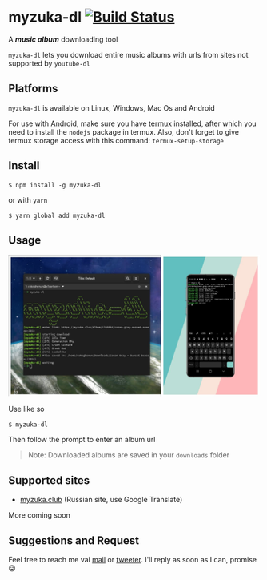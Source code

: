 # myzuka-dl [![Build Status](https://travis-ci.org/cokoghenun/myzuka-dl.svg?branch=master)](https://travis-ci.org/cokoghenun/myzuka-dl)

A **_music album_** downloading tool

`myzuka-dl` lets you download entire music albums with urls from sites not supported by `youtube-dl`

## Platforms

`myzuka-dl` is available on Linux, Windows, Mac Os and Android

For use with Android, make sure you have [termux](https://termux.com/) installed, after which you need to install the `nodejs` package in termux. Also, don't forget to give termux storage access with this command: `termux-setup-storage`

## Install

```
$ npm install -g myzuka-dl
```

or with `yarn`

```
$ yarn global add myzuka-dl
```

## Usage

![cli usage example](src/img/sample.jpg)

Use like so

```
$ myzuka-dl
```

Then follow the prompt to enter an album url

> Note: Downloaded albums are saved in your `downloads` folder

## Supported sites

- [myzuka.club](https://myzuka.club) (Russian site, use Google Translate)

More coming soon

## Suggestions and Request

Feel free to reach me vai [mail](mailto:confidenceboi@gmail.com) or [tweeter](https://twitter.com/cokoghenun). I'll reply as soon as I can, promise :stuck_out_tongue_winking_eye:
